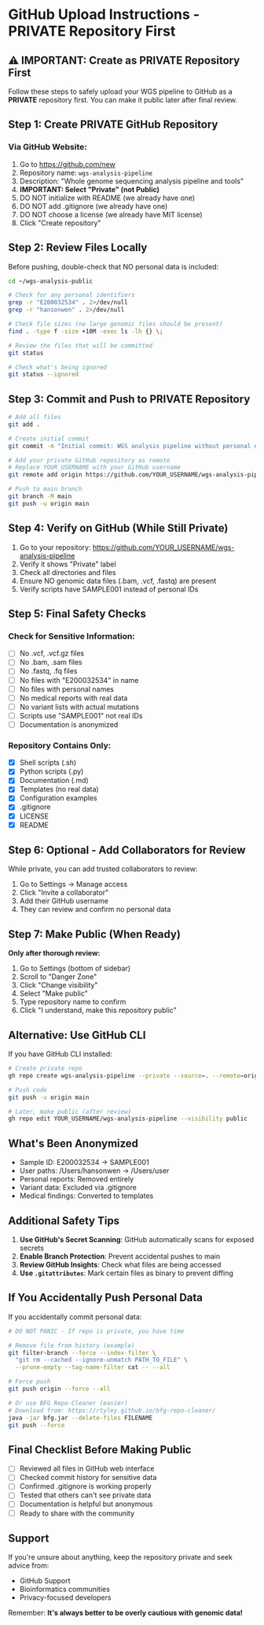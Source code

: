 # GitHub Upload Instructions - PRIVATE Repository First

## ⚠️ IMPORTANT: Create as PRIVATE Repository First

Follow these steps to safely upload your WGS pipeline to GitHub as a **PRIVATE** repository first. You can make it public later after final review.

## Step 1: Create PRIVATE GitHub Repository

### Via GitHub Website:
1. Go to https://github.com/new
2. Repository name: `wgs-analysis-pipeline`
3. Description: "Whole genome sequencing analysis pipeline and tools"
4. **IMPORTANT: Select "Private" (not Public)**
5. DO NOT initialize with README (we already have one)
6. DO NOT add .gitignore (we already have one)
7. DO NOT choose a license (we already have MIT license)
8. Click "Create repository"

## Step 2: Review Files Locally

Before pushing, double-check that NO personal data is included:

```bash
cd ~/wgs-analysis-public

# Check for any personal identifiers
grep -r "E200032534" . 2>/dev/null
grep -r "hansonwen" . 2>/dev/null

# Check file sizes (no large genomic files should be present)
find . -type f -size +10M -exec ls -lh {} \;

# Review the files that will be committed
git status

# Check what's being ignored
git status --ignored
```

## Step 3: Commit and Push to PRIVATE Repository

```bash
# Add all files
git add .

# Create initial commit
git commit -m "Initial commit: WGS analysis pipeline without personal data"

# Add your private GitHub repository as remote
# Replace YOUR_USERNAME with your GitHub username
git remote add origin https://github.com/YOUR_USERNAME/wgs-analysis-pipeline.git

# Push to main branch
git branch -M main
git push -u origin main
```

## Step 4: Verify on GitHub (While Still Private)

1. Go to your repository: https://github.com/YOUR_USERNAME/wgs-analysis-pipeline
2. Verify it shows "Private" label
3. Check all directories and files
4. Ensure NO genomic data files (.bam, .vcf, .fastq) are present
5. Verify scripts have SAMPLE001 instead of personal IDs

## Step 5: Final Safety Checks

### Check for Sensitive Information:
- [ ] No .vcf, .vcf.gz files
- [ ] No .bam, .sam files  
- [ ] No .fastq, .fq files
- [ ] No files with "E200032534" in name
- [ ] No files with personal names
- [ ] No medical reports with real data
- [ ] No variant lists with actual mutations
- [ ] Scripts use "SAMPLE001" not real IDs
- [ ] Documentation is anonymized

### Repository Contains Only:
- [x] Shell scripts (.sh)
- [x] Python scripts (.py)
- [x] Documentation (.md)
- [x] Templates (no real data)
- [x] Configuration examples
- [x] .gitignore
- [x] LICENSE
- [x] README

## Step 6: Optional - Add Collaborators for Review

While private, you can add trusted collaborators to review:

1. Go to Settings → Manage access
2. Click "Invite a collaborator"
3. Add their GitHub username
4. They can review and confirm no personal data

## Step 7: Make Public (When Ready)

**Only after thorough review:**

1. Go to Settings (bottom of sidebar)
2. Scroll to "Danger Zone"
3. Click "Change visibility"
4. Select "Make public"
5. Type repository name to confirm
6. Click "I understand, make this repository public"

## Alternative: Use GitHub CLI

If you have GitHub CLI installed:

```bash
# Create private repo
gh repo create wgs-analysis-pipeline --private --source=. --remote=origin

# Push code
git push -u origin main

# Later, make public (after review)
gh repo edit YOUR_USERNAME/wgs-analysis-pipeline --visibility public
```

## What's Been Anonymized

- Sample ID: E200032534 → SAMPLE001
- User paths: /Users/hansonwen → /Users/user
- Personal reports: Removed entirely
- Variant data: Excluded via .gitignore
- Medical findings: Converted to templates

## Additional Safety Tips

1. **Use GitHub's Secret Scanning**: GitHub automatically scans for exposed secrets
2. **Enable Branch Protection**: Prevent accidental pushes to main
3. **Review GitHub Insights**: Check what files are being accessed
4. **Use `.gitattributes`**: Mark certain files as binary to prevent diffing

## If You Accidentally Push Personal Data

If you accidentally commit personal data:

```bash
# DO NOT PANIC - If repo is private, you have time

# Remove file from history (example)
git filter-branch --force --index-filter \
  "git rm --cached --ignore-unmatch PATH_TO_FILE" \
  --prune-empty --tag-name-filter cat -- --all

# Force push
git push origin --force --all

# Or use BFG Repo-Cleaner (easier)
# Download from: https://rtyley.github.io/bfg-repo-cleaner/
java -jar bfg.jar --delete-files FILENAME
git push --force
```

## Final Checklist Before Making Public

- [ ] Reviewed all files in GitHub web interface
- [ ] Checked commit history for sensitive data
- [ ] Confirmed .gitignore is working properly
- [ ] Tested that others can't see private data
- [ ] Documentation is helpful but anonymous
- [ ] Ready to share with the community

## Support

If you're unsure about anything, keep the repository private and seek advice from:
- GitHub Support
- Bioinformatics communities
- Privacy-focused developers

Remember: **It's always better to be overly cautious with genomic data!**